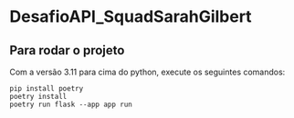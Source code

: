 # DesafioAPI_SquadSarahGilbert

## Para rodar o projeto

Com a versão 3.11 para cima do python, execute os seguintes comandos: 

    pip install poetry 
    poetry install
    poetry run flask --app app run